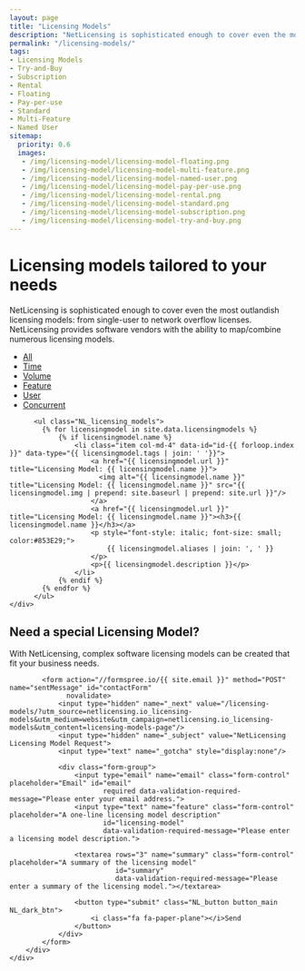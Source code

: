 ```yaml
---
layout: page
title: "Licensing Models"
description: "NetLicensing is sophisticated enough to cover even the most outlandish software licensing models"
permalink: "/licensing-models/"
tags:
- Licensing Models
- Try-and-Buy
- Subscription
- Rental
- Floating
- Pay-per-use
- Standard
- Multi-Feature
- Named User
sitemap:
  priority: 0.6
  images:
   - /img/licensing-model/licensing-model-floating.png
   - /img/licensing-model/licensing-model-multi-feature.png
   - /img/licensing-model/licensing-model-named-user.png
   - /img/licensing-model/licensing-model-pay-per-use.png
   - /img/licensing-model/licensing-model-rental.png
   - /img/licensing-model/licensing-model-standard.png
   - /img/licensing-model/licensing-model-subscription.png
   - /img/licensing-model/licensing-model-try-and-buy.png
---
```

<div class="row NL_banner">
    <div class="col-md-6 col-md-offset-3 NL_about_page">
        <h1>Licensing models tailored to your needs</h1>
        <span>NetLicensing is sophisticated enough to cover even the most outlandish licensing models: from single-user to network overflow licenses. NetLicensing provides software vendors with the ability to map/combine numerous licensing models.</span>
    </div>
</div>

<div class="row NL_block">
    <div class="col-md-12">
        <ul id="filterOptions">
            <li class="active"><a href="" class="NL_button button_main NL_orange_btn" id="all">All</a></li>
            <li><a href="" class="NL_button button_main NL_orange_btn" id="time">Time</a></li>
            <li><a href="" class="NL_button button_main NL_orange_btn" id="volume">Volume</a></li>
            <li><a href="" class="NL_button button_main NL_orange_btn" id="feature">Feature</a></li>
            <li><a href="" class="NL_button button_main NL_orange_btn" id="user">User</a></li>
            <li><a href="" class="NL_button button_main NL_orange_btn" id="concurrent">Concurrent</a></li>
          </ul>

          <ul class="NL_licensing_models">
            {% for licensingmodel in site.data.licensingmodels %}
                {% if licensingmodel.name %}
                    <li class="item col-md-4" data-id="id-{{ forloop.index }}" data-type="{{ licensingmodel.tags | join: ' '}}">
                        <a href="{{ licensingmodel.url }}" title="Licensing Model: {{ licensingmodel.name }}">
                          <img alt="{{ licensingmodel.name }}" title="Licensing Model: {{ licensingmodel.name }}" src="{{ licensingmodel.img | prepend: site.baseurl | prepend: site.url }}"/>
                        </a>
                        <a href="{{ licensingmodel.url }}" title="Licensing Model: {{ licensingmodel.name }}"><h3>{{ licensingmodel.name }}</h3></a>
                        <p style="font-style: italic; font-size: small; color:#853E29;">
                            {{ licensingmodel.aliases | join: ', ' }}
                        </p>
                        <p>{{ licensingmodel.description }}</p>
                    </li>
                {% endif %}
            {% endfor %}
          </ul>
    </div>
</div>

<div class="row">
    <div class="col-md-12 NL_form_light NL_block">
        <div class="col-md-8 col-md-offset-2 NL_form_light_text">
            <h2>Need a special Licensing Model?</h2>
            <span>With NetLicensing, complex software licensing models can be created that fit your business needs.</span>

            <form action="//formspree.io/{{ site.email }}" method="POST" name="sentMessage" id="contactForm"
                  novalidate>
                <input type="hidden" name="_next" value="/licensing-models/?utm_source=netlicensing.io_licensing-models&utm_medium=website&utm_campaign=netlicensing.io_licensing-models&utm_content=licensing-models-page"/>
                <input type="hidden" name="_subject" value="NetLicensing Licensing Model Request">
                <input type="text" name="_gotcha" style="display:none"/>

                <div class="form-group">
                    <input type="email" name="email" class="form-control" placeholder="Email" id="email"
                           required data-validation-required-message="Please enter your email address.">
                    <input type="text" name="feature" class="form-control" placeholder="A one-line licensing model description"
                           id="licensing-model"
                           data-validation-required-message="Please enter a licensing model description.">

                    <textarea rows="3" name="summary" class="form-control" placeholder="A summary of the licensing model"
                              id="summary"
                              data-validation-required-message="Please enter a summary of the licensing model."></textarea>

                    <button type="submit" class="NL_button button_main NL_dark_btn">
                        <i class="fa fa-paper-plane"></i>Send
                    </button>
                </div>
            </form>
        </div>
    </div>
</div>
